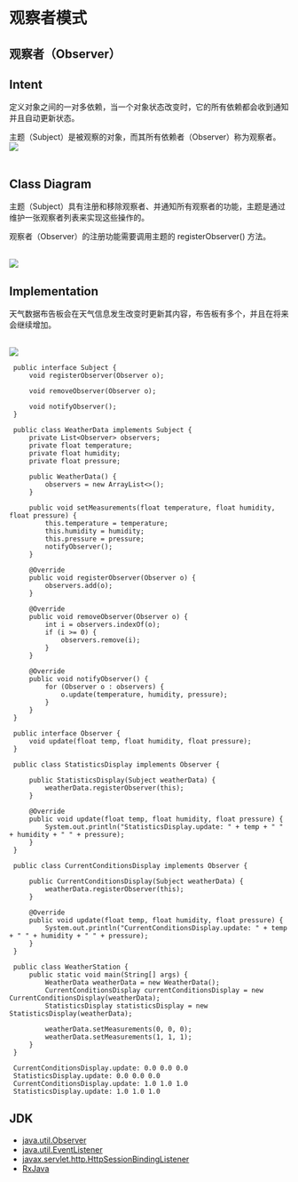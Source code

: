 # 观察者模式

## 观察者（Observer）

## Intent

定义对象之间的一对多依赖，当一个对象状态改变时，它的所有依赖都会收到通知并且自动更新状态。

主题（Subject）是被观察的对象，而其所有依赖者（Observer）称为观察者。​![](https://cs-notes-1256109796.cos.ap-guangzhou.myqcloud.com/7a3c6a30-c735-4edb-8115-337288a4f0f2.jpg)  
​

## Class Diagram

主题（Subject）具有注册和移除观察者、并通知所有观察者的功能，主题是通过维护一张观察者列表来实现这些操作的。

观察者（Observer）的注册功能需要调用主题的 registerObserver\(\) 方法。​  
​

![](https://cs-notes-1256109796.cos.ap-guangzhou.myqcloud.com/a8c8f894-a712-447c-9906-5caef6a016e3.png)

## Implementation

天气数据布告板会在天气信息发生改变时更新其内容，布告板有多个，并且在将来会继续增加。​  
​

![](https://cs-notes-1256109796.cos.ap-guangzhou.myqcloud.com/b1df9732-86ce-4d69-9f06-fba1db7b3b5a.jpg)

```text
 public interface Subject {
     void registerObserver(Observer o);
 ​
     void removeObserver(Observer o);
 ​
     void notifyObserver();
 }
```

```text
 public class WeatherData implements Subject {
     private List<Observer> observers;
     private float temperature;
     private float humidity;
     private float pressure;
 ​
     public WeatherData() {
         observers = new ArrayList<>();
     }
 ​
     public void setMeasurements(float temperature, float humidity, float pressure) {
         this.temperature = temperature;
         this.humidity = humidity;
         this.pressure = pressure;
         notifyObserver();
     }
 ​
     @Override
     public void registerObserver(Observer o) {
         observers.add(o);
     }
 ​
     @Override
     public void removeObserver(Observer o) {
         int i = observers.indexOf(o);
         if (i >= 0) {
             observers.remove(i);
         }
     }
 ​
     @Override
     public void notifyObserver() {
         for (Observer o : observers) {
             o.update(temperature, humidity, pressure);
         }
     }
 }
```

```text
 public interface Observer {
     void update(float temp, float humidity, float pressure);
 }
```

```text
 public class StatisticsDisplay implements Observer {
 ​
     public StatisticsDisplay(Subject weatherData) {
         weatherData.registerObserver(this);
     }
 ​
     @Override
     public void update(float temp, float humidity, float pressure) {
         System.out.println("StatisticsDisplay.update: " + temp + " " + humidity + " " + pressure);
     }
 }
```

```text
 public class CurrentConditionsDisplay implements Observer {
 ​
     public CurrentConditionsDisplay(Subject weatherData) {
         weatherData.registerObserver(this);
     }
 ​
     @Override
     public void update(float temp, float humidity, float pressure) {
         System.out.println("CurrentConditionsDisplay.update: " + temp + " " + humidity + " " + pressure);
     }
 }
```

```text
 public class WeatherStation {
     public static void main(String[] args) {
         WeatherData weatherData = new WeatherData();
         CurrentConditionsDisplay currentConditionsDisplay = new CurrentConditionsDisplay(weatherData);
         StatisticsDisplay statisticsDisplay = new StatisticsDisplay(weatherData);
 ​
         weatherData.setMeasurements(0, 0, 0);
         weatherData.setMeasurements(1, 1, 1);
     }
 }
```

```text
 CurrentConditionsDisplay.update: 0.0 0.0 0.0
 StatisticsDisplay.update: 0.0 0.0 0.0
 CurrentConditionsDisplay.update: 1.0 1.0 1.0
 StatisticsDisplay.update: 1.0 1.0 1.0
```

## JDK

* [java.util.Observer](http://docs.oracle.com/javase/8/docs/api/java/util/Observer.html)
* [java.util.EventListener](http://docs.oracle.com/javase/8/docs/api/java/util/EventListener.html)
* [javax.servlet.http.HttpSessionBindingListener](http://docs.oracle.com/javaee/7/api/javax/servlet/http/HttpSessionBindingListener.html)
* [RxJava](https://github.com/ReactiveX/RxJava)

